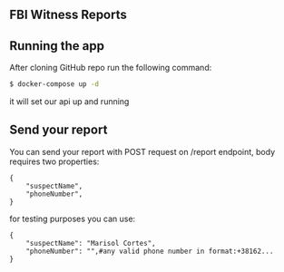 ##  FBI Witness Reports
  

##  Running the app

After cloning GitHub repo run the following command:
```bash
$ docker-compose up -d
```
it will set our api up and running

## Send your report

You can send your report with POST request on /report endpoint, body requires two properties: 

    {
	    "suspectName",
	    "phoneNumber",
    }
for testing purposes you can use: 

    {
	    "suspectName": "Marisol Cortes",
	    "phoneNumber": "",#any valid phone number in format:+38162...
	}
